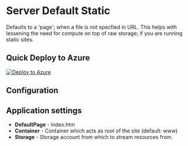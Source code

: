 # Server Default Static
Defaults to a 'page'; when a file is not specfied in URL. This helps with lessening the need for compute on top of raw storage; if you are running static sites.

## Quick Deploy to Azure

[![Deploy to Azure](http://azuredeploy.net/deploybutton.svg)](https://azuredeploy.net/)

## Configuration


## Application settings

- **DefaultPage** - index.htm
- **Container** - Container which acts as root of the site (default: www)
- **Storage** - Storage account from which to stream resources from.